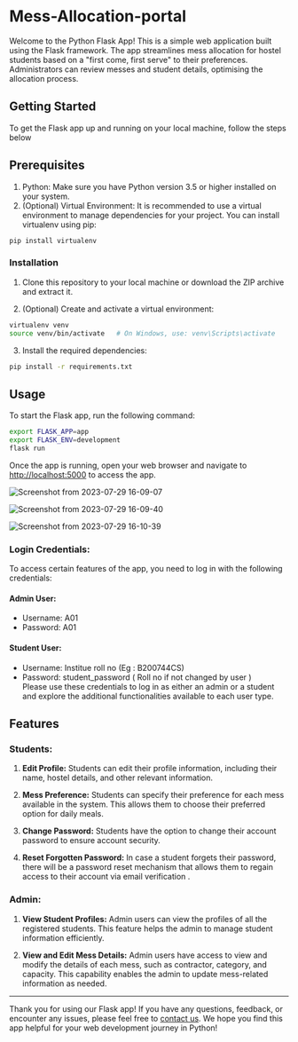 # Mess-Allocation-portal
Welcome to the Python Flask App! This is a simple web application built using the Flask framework. The app streamlines mess allocation for hostel students based on a "first come, first serve" to their preferences. Administrators can review messes and student details, optimising the allocation process. 


## Getting Started
To get the Flask app up and running on your local machine, follow the steps below

## Prerequisites
1. Python: Make sure you have Python version 3.5 or higher installed on your system.
2. (Optional) Virtual Environment: It is recommended to use a virtual environment to manage dependencies for your project. You can install virtualenv using pip:
```
pip install virtualenv
```
### Installation

1. Clone this repository to your local machine or download the ZIP archive and extract it.


2. (Optional) Create and activate a virtual environment:

```bash
virtualenv venv
source venv/bin/activate   # On Windows, use: venv\Scripts\activate
```

3. Install the required dependencies:

```bash
pip install -r requirements.txt
```

## Usage

To start the Flask app, run the following command:

```bash
export FLASK_APP=app
export FLASK_ENV=development
flask run
```

Once the app is running, open your web browser and navigate to [http://localhost:5000](http://localhost:5000) to access the app.

![Screenshot from 2023-07-29 16-09-07](https://github.com/LivinKL/Mess-Allocation-portal/assets/108116188/af92a8d4-faf0-45ec-b4f6-a1513381656f)

![Screenshot from 2023-07-29 16-09-40](https://github.com/LivinKL/Mess-Allocation-portal/assets/108116188/7f842048-c5ed-42a1-bb73-191209ab232c)

![Screenshot from 2023-07-29 16-10-39](https://github.com/LivinKL/Mess-Allocation-portal/assets/108116188/9cef21c9-ad55-48e8-96c9-7168ce4be522)

### Login Credentials:

To access certain features of the app, you need to log in with the following credentials:

#### Admin User:

- Username: A01
- Password: A01
#### Student User:

- Username: Institue roll no (Eg : B200744CS)
- Password: student_password ( Roll no if not changed by user )   
Please use these credentials to log in as either an admin or a student and explore the additional functionalities available to each user type.

## Features

### Students:

1. **Edit Profile:**
   Students can edit their profile information, including their name, hostel details, and other relevant information.

2. **Mess Preference:**
   Students can specify their preference for each mess available in the system. This allows them to choose their preferred option for daily meals.

3. **Change Password:**
   Students have the option to change their account password to ensure account security.

4. **Reset Forgotten Password:**
   In case a student forgets their password, there will be a password reset mechanism that allows them to regain access to their account via email verification .

### Admin:

1. **View Student Profiles:**
   Admin users can view the profiles of all the registered students. This feature helps the admin to manage student information efficiently.

2. **View and Edit Mess Details:**
   Admin users have access to view and modify the details of each mess, such as contractor, category, and capacity. This capability enables the admin to update mess-related information as needed.
   
---

Thank you for using our Flask app! If you have any questions, feedback, or encounter any issues, please feel free to [contact us](mailto:livinlumin123@gmail.com). We hope you find this app helpful for your web development journey in Python!
